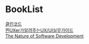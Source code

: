 # BookList

[클린코드](./CleanCode/CleanCode.md)<br>
[찐UXer가알려주는UX/UI실무가이드](./%EC%B0%90%20UXer%EA%B0%80%20%EC%95%8C%EB%A0%A4%EC%A3%BC%EB%8A%94%20UX%3AUI%20%EC%8B%A4%EB%AC%B4%20%EA%B0%80%EC%9D%B4%EB%93%9C/%EC%B0%90%20Uxer%EA%B0%80%20%EC%95%8C%EB%A0%A4%EC%A3%BC%EB%8A%94%20UX%3AUI%20%EC%8B%A4%EB%AC%B4%20%EA%B0%80%EC%9D%B4%EB%93%9C.md)<br>
[The Nature of Software Development](./The%20Nature%20of%20Software%20Development/The%20Nature%20of%20Software%20Development.md)<br>
